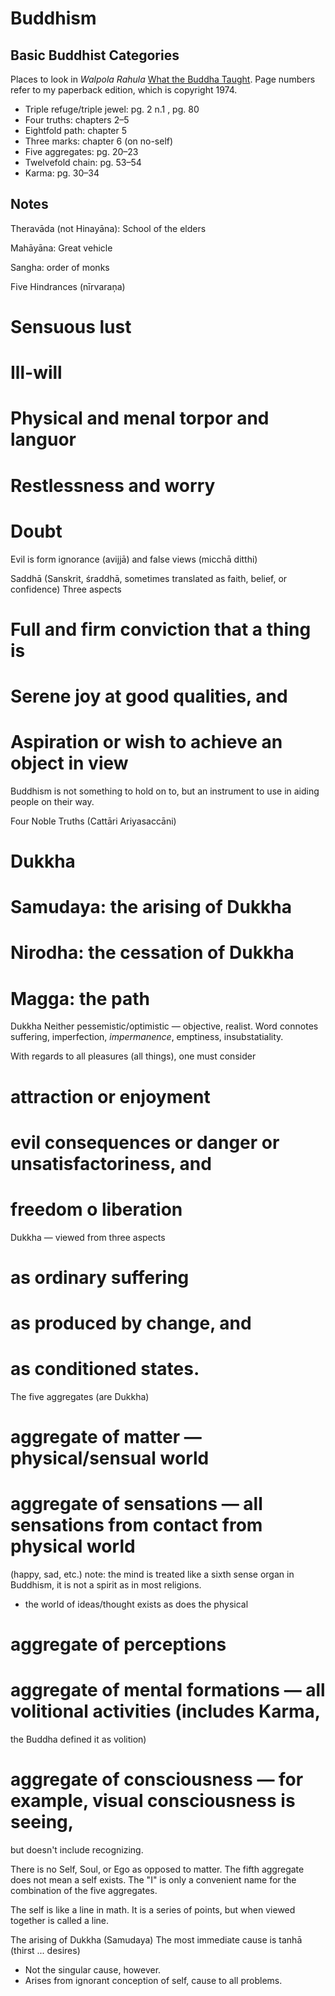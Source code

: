 # Buddhism

## Basic Buddhist Categories

Places to look in *Walpola Rahula* [What the Buddha
Taught](https://www.goodreads.com/book/show/390562.What_the_Buddha_Taught).
Page numbers refer to my paperback edition, which is copyright 1974.

* Triple refuge/triple jewel: pg. 2 n.1 , pg. 80
* Four truths: chapters 2–5
* Eightfold path: chapter 5
* Three marks: chapter 6 (on no-self)
* Five aggregates: pg. 20–23
* Twelvefold chain: pg. 53–54
* Karma: pg. 30–34

## Notes

Theravāda (not Hinayāna): School of the elders

Mahāyāna: Great vehicle

Sangha: order of monks

Five Hindrances (nīrvaraņa)
# Sensuous lust
# Ill-will
# Physical and menal torpor and languor
# Restlessness and worry
# Doubt

Evil is form ignorance (avijjā) and false views (micchā ditthi)

Saddhā (Sanskrit, śraddhā, sometimes translated as faith, belief, or
confidence)
Three aspects
# Full and firm conviction that a thing is
# Serene joy at good qualities, and
# Aspiration or wish to achieve an object in view

Buddhism is not something to hold on to, but an instrument to use in aiding
people on their way.

Four Noble Truths (Cattāri Ariyasaccāni)
# Dukkha
# Samudaya: the arising of Dukkha
# Nirodha: the cessation of Dukkha
# Magga: the path

Dukkha
Neither pessemistic/optimistic — objective, realist.
Word connotes suffering, imperfection, *impermanence*, emptiness,
insubstatiality.

With regards to all pleasures (all things), one must consider
# attraction or enjoyment
# evil consequences or danger or unsatisfactoriness, and
# freedom o liberation

Dukkha — viewed from three aspects
# as ordinary suffering
# as produced by change, and
# as conditioned states.

The five aggregates (are Dukkha)
# aggregate of matter — physical/sensual world
# aggregate of sensations — all sensations from contact from physical world
  (happy, sad, etc.)
  note: the mind is treated like a sixth sense organ in Buddhism, it is not a
  spirit as in most religions.
  - the world of ideas/thought exists as does the physical
# aggregate of perceptions
# aggregate of mental formations — all volitional activities (includes Karma,
  the Buddha defined it as volition)
# aggregate of consciousness — for example, visual consciousness is seeing,
  but doesn't include recognizing.

There is no Self, Soul, or Ego as opposed to matter.
  The fifth aggregate does not mean a self exists.
  The "I" is only a convenient name for the combination of the five
  aggregates.

The self is like a line in math. It is a series of points, but when viewed
together is called a line.

The arising of Dukkha (Samudaya)
The most immediate cause is tanhā (thirst ... desires)
- Not the singular cause, however.
- Arises from ignorant conception of self, cause to all problems.
